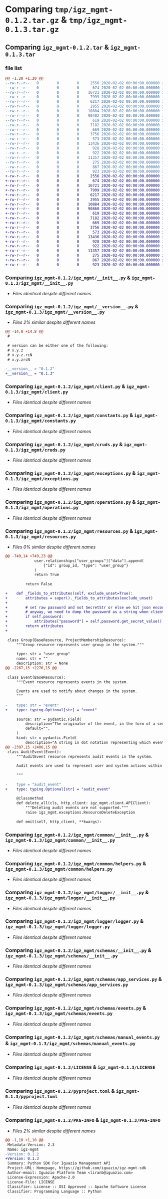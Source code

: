 # Comparing `tmp/igz_mgmt-0.1.2.tar.gz` & `tmp/igz_mgmt-0.1.3.tar.gz`

## Comparing `igz_mgmt-0.1.2.tar` & `igz_mgmt-0.1.3.tar`

### file list

```diff
@@ -1,20 +1,20 @@
--rw-r--r--   0        0        0     2556 2020-02-02 00:00:00.000000 igz_mgmt-0.1.2/igz_mgmt/__init__.py
--rw-r--r--   0        0        0      674 2020-02-02 00:00:00.000000 igz_mgmt-0.1.2/igz_mgmt/__version__.py
--rw-r--r--   0        0        0    16721 2020-02-02 00:00:00.000000 igz_mgmt-0.1.2/igz_mgmt/client.py
--rw-r--r--   0        0        0     7999 2020-02-02 00:00:00.000000 igz_mgmt-0.1.2/igz_mgmt/constants.py
--rw-r--r--   0        0        0     6217 2020-02-02 00:00:00.000000 igz_mgmt-0.1.2/igz_mgmt/cruds.py
--rw-r--r--   0        0        0     2955 2020-02-02 00:00:00.000000 igz_mgmt-0.1.2/igz_mgmt/exceptions.py
--rw-r--r--   0        0        0    10884 2020-02-02 00:00:00.000000 igz_mgmt-0.1.2/igz_mgmt/operations.py
--rw-r--r--   0        0        0    90402 2020-02-02 00:00:00.000000 igz_mgmt-0.1.2/igz_mgmt/resources.py
--rw-r--r--   0        0        0      619 2020-02-02 00:00:00.000000 igz_mgmt-0.1.2/igz_mgmt/common/__init__.py
--rw-r--r--   0        0        0     7182 2020-02-02 00:00:00.000000 igz_mgmt-0.1.2/igz_mgmt/common/helpers.py
--rw-r--r--   0        0        0      669 2020-02-02 00:00:00.000000 igz_mgmt-0.1.2/igz_mgmt/logger/__init__.py
--rw-r--r--   0        0        0     3756 2020-02-02 00:00:00.000000 igz_mgmt-0.1.2/igz_mgmt/logger/logger.py
--rw-r--r--   0        0        0      573 2020-02-02 00:00:00.000000 igz_mgmt-0.1.2/igz_mgmt/schemas/__init__.py
--rw-r--r--   0        0        0    13436 2020-02-02 00:00:00.000000 igz_mgmt-0.1.2/igz_mgmt/schemas/app_services.py
--rw-r--r--   0        0        0      928 2020-02-02 00:00:00.000000 igz_mgmt-0.1.2/igz_mgmt/schemas/events.py
--rw-r--r--   0        0        0      922 2020-02-02 00:00:00.000000 igz_mgmt-0.1.2/igz_mgmt/schemas/manual_events.py
--rw-r--r--   0        0        0    11357 2020-02-02 00:00:00.000000 igz_mgmt-0.1.2/LICENSE
--rw-r--r--   0        0        0      275 2020-02-02 00:00:00.000000 igz_mgmt-0.1.2/README.md
--rw-r--r--   0        0        0      867 2020-02-02 00:00:00.000000 igz_mgmt-0.1.2/pyproject.toml
--rw-r--r--   0        0        0      923 2020-02-02 00:00:00.000000 igz_mgmt-0.1.2/PKG-INFO
+-rw-r--r--   0        0        0     2556 2020-02-02 00:00:00.000000 igz_mgmt-0.1.3/igz_mgmt/__init__.py
+-rw-r--r--   0        0        0      674 2020-02-02 00:00:00.000000 igz_mgmt-0.1.3/igz_mgmt/__version__.py
+-rw-r--r--   0        0        0    16721 2020-02-02 00:00:00.000000 igz_mgmt-0.1.3/igz_mgmt/client.py
+-rw-r--r--   0        0        0     7999 2020-02-02 00:00:00.000000 igz_mgmt-0.1.3/igz_mgmt/constants.py
+-rw-r--r--   0        0        0     6217 2020-02-02 00:00:00.000000 igz_mgmt-0.1.3/igz_mgmt/cruds.py
+-rw-r--r--   0        0        0     2955 2020-02-02 00:00:00.000000 igz_mgmt-0.1.3/igz_mgmt/exceptions.py
+-rw-r--r--   0        0        0    10884 2020-02-02 00:00:00.000000 igz_mgmt-0.1.3/igz_mgmt/operations.py
+-rw-r--r--   0        0        0    90860 2020-02-02 00:00:00.000000 igz_mgmt-0.1.3/igz_mgmt/resources.py
+-rw-r--r--   0        0        0      619 2020-02-02 00:00:00.000000 igz_mgmt-0.1.3/igz_mgmt/common/__init__.py
+-rw-r--r--   0        0        0     7182 2020-02-02 00:00:00.000000 igz_mgmt-0.1.3/igz_mgmt/common/helpers.py
+-rw-r--r--   0        0        0      669 2020-02-02 00:00:00.000000 igz_mgmt-0.1.3/igz_mgmt/logger/__init__.py
+-rw-r--r--   0        0        0     3756 2020-02-02 00:00:00.000000 igz_mgmt-0.1.3/igz_mgmt/logger/logger.py
+-rw-r--r--   0        0        0      573 2020-02-02 00:00:00.000000 igz_mgmt-0.1.3/igz_mgmt/schemas/__init__.py
+-rw-r--r--   0        0        0    13436 2020-02-02 00:00:00.000000 igz_mgmt-0.1.3/igz_mgmt/schemas/app_services.py
+-rw-r--r--   0        0        0      928 2020-02-02 00:00:00.000000 igz_mgmt-0.1.3/igz_mgmt/schemas/events.py
+-rw-r--r--   0        0        0      922 2020-02-02 00:00:00.000000 igz_mgmt-0.1.3/igz_mgmt/schemas/manual_events.py
+-rw-r--r--   0        0        0    11357 2020-02-02 00:00:00.000000 igz_mgmt-0.1.3/LICENSE
+-rw-r--r--   0        0        0      275 2020-02-02 00:00:00.000000 igz_mgmt-0.1.3/README.md
+-rw-r--r--   0        0        0      867 2020-02-02 00:00:00.000000 igz_mgmt-0.1.3/pyproject.toml
+-rw-r--r--   0        0        0      923 2020-02-02 00:00:00.000000 igz_mgmt-0.1.3/PKG-INFO
```

### Comparing `igz_mgmt-0.1.2/igz_mgmt/__init__.py` & `igz_mgmt-0.1.3/igz_mgmt/__init__.py`

 * *Files identical despite different names*

### Comparing `igz_mgmt-0.1.2/igz_mgmt/__version__.py` & `igz_mgmt-0.1.3/igz_mgmt/__version__.py`

 * *Files 2% similar despite different names*

```diff
@@ -14,8 +14,8 @@
 #
 
 # version can be either one of the following:
 # x.y.z
 # x.y.z.rcN
 # x.y.zrcN
 
-__version__ = "0.1.2"
+__version__ = "0.1.3"
```

### Comparing `igz_mgmt-0.1.2/igz_mgmt/client.py` & `igz_mgmt-0.1.3/igz_mgmt/client.py`

 * *Files identical despite different names*

### Comparing `igz_mgmt-0.1.2/igz_mgmt/constants.py` & `igz_mgmt-0.1.3/igz_mgmt/constants.py`

 * *Files identical despite different names*

### Comparing `igz_mgmt-0.1.2/igz_mgmt/cruds.py` & `igz_mgmt-0.1.3/igz_mgmt/cruds.py`

 * *Files identical despite different names*

### Comparing `igz_mgmt-0.1.2/igz_mgmt/exceptions.py` & `igz_mgmt-0.1.3/igz_mgmt/exceptions.py`

 * *Files identical despite different names*

### Comparing `igz_mgmt-0.1.2/igz_mgmt/operations.py` & `igz_mgmt-0.1.3/igz_mgmt/operations.py`

 * *Files identical despite different names*

### Comparing `igz_mgmt-0.1.2/igz_mgmt/resources.py` & `igz_mgmt-0.1.3/igz_mgmt/resources.py`

 * *Files 0% similar despite different names*

```diff
@@ -749,14 +749,23 @@
             user.relationships["user_groups"]["data"].append(
                 {"id": group_id, "type": "user_group"}
             )
             return True
 
         return False
 
+    def _fields_to_attributes(self, exclude_unset=True):
+        attributes = super()._fields_to_attributes(exclude_unset)
+
+        # set raw password and not SecretStr or else we hit json encoding issues
+        # anyway, we need to dump the password as a string when client tries to change it.
+        if self.password:
+            attributes["password"] = self.password.get_secret_value()
+        return attributes
+
 
 class Group(BaseResource, ProjectMembershipResource):
     """Group resource represents user group in the system."""
 
     type: str = "user_group"
     name: str = ""
     description: str = None
@@ -2267,15 +2276,15 @@
 
 class Event(BaseResource):
     """Event resource represents events in the system.
 
     Events are used to notify about changes in the system.
     """
 
-    type: str = "event"
+    type: typing.Optional[str] = "event"
 
     source: str = pydantic.Field(
         description="The originator of the event, in the form of a service ID (e.g. igz0.vn.3)",
         default="",
     )
     kind: str = pydantic.Field(
         description="A string in dot notation representing which event occurred",
@@ -2397,15 +2406,15 @@
 class AuditEvent(Event):
     """AuditEvent resource represents audit events in the system.
 
     Audit events are used to represent user and system actions within the system
 
     """
 
-    type = "audit_event"
+    type: typing.Optional[str] = "audit_event"
 
     @classmethod
     def delete_all(cls, http_client: igz_mgmt.client.APIClient):
         """Deleting audit events are not supported."""
         raise igz_mgmt.exceptions.ResourceDeleteException
 
     def emit(self, http_client, **kwargs):
```

### Comparing `igz_mgmt-0.1.2/igz_mgmt/common/__init__.py` & `igz_mgmt-0.1.3/igz_mgmt/common/__init__.py`

 * *Files identical despite different names*

### Comparing `igz_mgmt-0.1.2/igz_mgmt/common/helpers.py` & `igz_mgmt-0.1.3/igz_mgmt/common/helpers.py`

 * *Files identical despite different names*

### Comparing `igz_mgmt-0.1.2/igz_mgmt/logger/__init__.py` & `igz_mgmt-0.1.3/igz_mgmt/logger/__init__.py`

 * *Files identical despite different names*

### Comparing `igz_mgmt-0.1.2/igz_mgmt/logger/logger.py` & `igz_mgmt-0.1.3/igz_mgmt/logger/logger.py`

 * *Files identical despite different names*

### Comparing `igz_mgmt-0.1.2/igz_mgmt/schemas/__init__.py` & `igz_mgmt-0.1.3/igz_mgmt/schemas/__init__.py`

 * *Files identical despite different names*

### Comparing `igz_mgmt-0.1.2/igz_mgmt/schemas/app_services.py` & `igz_mgmt-0.1.3/igz_mgmt/schemas/app_services.py`

 * *Files identical despite different names*

### Comparing `igz_mgmt-0.1.2/igz_mgmt/schemas/events.py` & `igz_mgmt-0.1.3/igz_mgmt/schemas/events.py`

 * *Files identical despite different names*

### Comparing `igz_mgmt-0.1.2/igz_mgmt/schemas/manual_events.py` & `igz_mgmt-0.1.3/igz_mgmt/schemas/manual_events.py`

 * *Files identical despite different names*

### Comparing `igz_mgmt-0.1.2/LICENSE` & `igz_mgmt-0.1.3/LICENSE`

 * *Files identical despite different names*

### Comparing `igz_mgmt-0.1.2/pyproject.toml` & `igz_mgmt-0.1.3/pyproject.toml`

 * *Files identical despite different names*

### Comparing `igz_mgmt-0.1.2/PKG-INFO` & `igz_mgmt-0.1.3/PKG-INFO`

 * *Files 2% similar despite different names*

```diff
@@ -1,10 +1,10 @@
 Metadata-Version: 2.3
 Name: igz-mgmt
-Version: 0.1.2
+Version: 0.1.3
 Summary: Python SDK For Iguazio Management API
 Project-URL: Homepage, https://github.com/iguazio/igz-mgmt-sdk
 Author-email: Iguazio Platform Team <liranb@iguazio.com>
 License-Expression: Apache-2.0
 License-File: LICENSE
 Classifier: License :: OSI Approved :: Apache Software License
 Classifier: Programming Language :: Python
```

